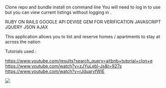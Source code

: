 Clone repo and bundle install on command line
You will need to log in to use but you can view current listings without logging in .

RUBY ON RAILS 
GOOGLE API 
DEVISE GEM FOR VERIFICATION 
JAVASCRIPT
JQUERY 
JSON 
AJAX 

This application allows you to list and reserve homes / apartments to stay at across the nation 

Tutorials used :

https://www.youtube.com/results?search_query=aitbnb+tutorial+clon+e
https://www.youtube.com/watch?v=zJYuLebl-Js&t=927s
https://www.youtube.com/watch?v=rJduarvfWlE

![](staycation.gif)

